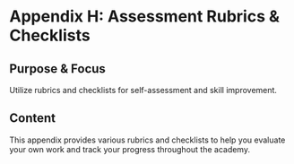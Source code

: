 # Appendix H: Assessment Rubrics & Checklists

## Purpose & Focus
Utilize rubrics and checklists for self-assessment and skill improvement.

## Content
This appendix provides various rubrics and checklists to help you evaluate your own work and track your progress throughout the academy.